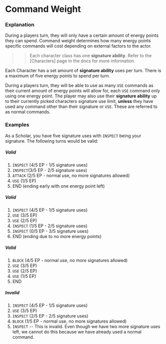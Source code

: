 # Command Weight

### Explanation

During a players turn, they will only have a certain amount of energy points they can spend. 
Command weight determines how many energy points specific commands will cost depending on
external factors to the actor.

>> Each character class has one **signature ability**. Refer to the [Characters] page in the docs
> for more information.

Each Character has a set amount of **signature ability** uses per turn. There is a maximum of
five energy points to spend per turn.

During a players turn, they will be able to use as many `USE` commands as their current
amount of energy points will allow for, each `USE` command only using one energy point.
The player may also use their **signature ability** up to their currently picked characters
signature use limit, **unless** they have used any command other than their signature or
`USE`. These are referred to as normal commands.

### Examples

As a Scholar, you have five signature uses with `INSPECT` being your signature. The following
turns would be valid:

##### Valid
1. `INSPECT` (4/5 EP - 1/5 signature uses)
2. `INSPECT`(3/5 EP - 2/5 signature uses)
3. `ATTACK` (2/5 EP - normal use, no more signatures allowed)
4. `USE` (1/5 EP)
5. END (ending early with one energy point left)

##### Valid
1. `INSPECT` (4/5 EP - 1/5 signature uses)
2. `USE` (3/5 EP)
3. `USE` (2/5 EP)
4. `INSPECT` (1/5 EP - 2/5 signature uses)
5. `INSPECT` (0/5 EP - 3/5 signature uses)
6. END (ending due to no more energy points)

##### Valid
1. `BLOCK` (4/5 EP - normal use, no more signatures allowed)
2. `USE` (3/5 EP) 
3. `USE` (2/5 EP) 
4. `USE` (1/5 EP) 
5. END

##### Invalid
1. `INSPECT` (4/5 EP - 1/5 signature uses)
2. `USE` (3/5 EP)
3. `INSPECT` (2/5 EP - 2/5 signature uses)
4. `BLOCK` (1/5 EP - normal use, no more signatures allowed)
5. `INSPECT` -- This is invalid. Even though we have two more signature uses left, we cannot do
this because we have already used a normal command.
